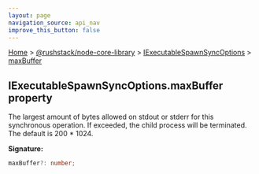 ```yaml
---
layout: page
navigation_source: api_nav
improve_this_button: false
---
```



[Home](./index.md) &gt; [@rushstack/node-core-library](./node-core-library.md) &gt; [IExecutableSpawnSyncOptions](./node-core-library.iexecutablespawnsyncoptions.md) &gt; [maxBuffer](./node-core-library.iexecutablespawnsyncoptions.maxbuffer.md)

## IExecutableSpawnSyncOptions.maxBuffer property

The largest amount of bytes allowed on stdout or stderr for this synchronous operation. If exceeded, the child process will be terminated. The default is 200 \* 1024.

<b>Signature:</b>

```typescript
maxBuffer?: number;
```
